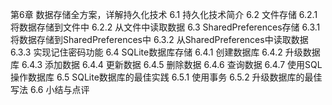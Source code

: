 第6章 数据存储全方案，详解持久化技术
6.1 持久化技术简介
6.2 文件存储
	6.2.1 将数据存储到文件中
	6.2.2 从文件中读取数据
6.3 SharedPreferences存储
	6.3.1 将数据存储到SharedPreferences中
	6.3.2 从SharedPreferences中读取数据
	6.3.3 实现记住密码功能
6.4 SQLite数据库存储
	6.4.1 创建数据库
	6.4.2 升级数据库
	6.4.3 添加数据
	6.4.4 更新数据
	6.4.5 删除数据
	6.4.6 查询数据
	6.4.7 使用SQL操作数据库
6.5 SQLite数据库的最佳实践
	6.5.1 使用事务
	6.5.2 升级数据库的最佳写法
6.6 小结与点评